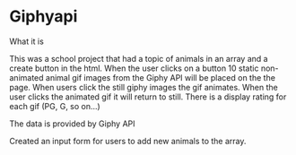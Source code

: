 # Giphyapi

What it is

This was a school project that had a topic of animals in an array and a create button in the html.  When the user clicks on a button 10 static non-animated animal gif images from the Giphy API will be placed on the the page.  When users click the still giphy images the gif animates.  When the user clicks the animated gif it will return to still.  There is a display rating for each gif (PG, G, so on...) 

The data is provided by Giphy API

Created an input form for users to add new animals to the array.  
